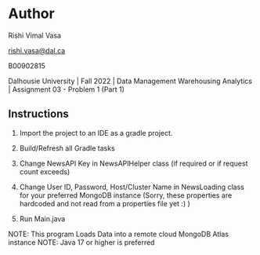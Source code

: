 # Author

Rishi Vimal Vasa

rishi.vasa@dal.ca

B00902815

Dalhousie University | Fall 2022 | Data Management Warehousing Analytics | Assignment 03 - Problem 1 (Part 1)

## Instructions

1) Import the project to an IDE as a gradle project.

2) Build/Refresh all Gradle tasks 

3) Change NewsAPI Key in NewsAPIHelper class (if required or if request count exceeds)

4) Change User ID, Password, Host/Cluster Name in NewsLoading class for your preferred MongoDB instance (Sorry, these properties are hardcoded and not read from a properties file yet :) )

5) Run Main.java

NOTE: This program Loads Data into a remote cloud MongoDB Atlas instance
NOTE: Java 17 or higher is preferred